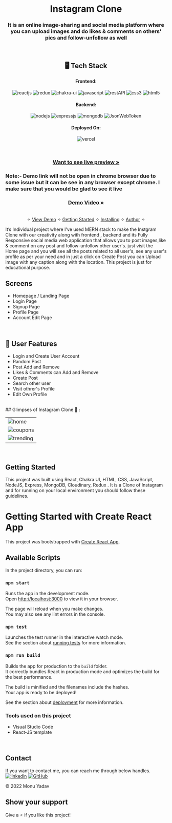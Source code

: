 
<h1 align="center">Instagram Clone</h1>

<h3 align="center">It is an online image-sharing and social media platform
where you can upload images and do likes & comments
on others' pics and follow-unfollow as well </h3>

<br />


<h2 align="center">🖥️ Tech Stack</h2>


<h4 align="center">Frontend:</h4>

<p align="center">
  <img src="https://img.shields.io/badge/React-20232A?style=for-the-badge&logo=react&logoColor=61DAFB" alt="reactjs" />
  <img src="https://img.shields.io/badge/Redux-593D88?style=for-the-badge&logo=redux&logoColor=white" alt="redux" />
  <img src="https://img.shields.io/badge/Chakra%20UI-3bc7bd?style=for-the-badge&logo=chakraui&logoColor=white" alt="chakra-ui" />
  <img src="https://img.shields.io/badge/JavaScript-323330?style=for-the-badge&logo=javascript&logoColor=F7DF1E" alt="javascript" />
  <img src="https://img.shields.io/badge/Rest_API-02303A?style=for-the-badge&logo=react-router&logoColor=white" alt="restAPI" />
  <img src="https://img.shields.io/badge/CSS3-1572B6?style=for-the-badge&logo=css3&logoColor=white" alt="css3" />
  <img src="https://img.shields.io/badge/HTML5-E34F26?style=for-the-badge&logo=html5&logoColor=white" alt="html5" />
</p>


<h4 align="center">Backend:</h4>

<p align="center">
  <img src="https://img.shields.io/badge/Node.js-339933?style=for-the-badge&logo=nodedotjs&logoColor=white" alt="nodejs" />
  <img src="https://img.shields.io/badge/Express.js-000000?style=for-the-badge&logo=express&logoColor=white" alt="expressjs" />
  <img src="https://img.shields.io/badge/MongoDB-4EA94B?style=for-the-badge&logo=mongodb&logoColor=white" alt="mongodb" />
  <img src="https://img.shields.io/badge/JWT-000000?style=for-the-badge&logo=JSON%20web%20tokens&logoColor=white" alt="JsonWebToken" />
</p>


<h4 align="center">Deployed On:</h4>

<p align="center">
  <img src="https://img.shields.io/badge/Vercel-323330?style=for-the-badge&logo=vercel&logoColor=white" alt="vercel" />
</p>

<br />
<h3 align="center"><a href="https://heartfelt-cuchufli-ae1d49.netlify.app/"><strong>Want to see live preview »</strong></a></h3>
<h3>Note:- Demo link will not be open in chrome browser due to some issue but it can be see in any browser except chrome.  I make sure that you would be glad to see it live</h3> 
<h3 align="center"><a href=""><strong>Demo Video »</strong></a></h3>
<p align="center">
  <br />&#10023;
  <a href="#Demo">View Demo</a> &#10023;
  <a href="#Getting-Started">Getting Started</a> &#10023; 
  <a href="#Install">Installing</a> &#10023;
  <a href="#Contact">Author</a> &#10023;
</p>
It’s Individual project where I've used MERN stack to make the Instgram Clone with our creativity along with frontend , backend and
its Fully Responsive social media web application that allows you to post images,like & comment on any post  and  follow-unfollow other user's.
just visit the Home page and you will see all the posts related to all user's, see any user's profile as per your need and in just a click on Create Post you can Upload image with  any caption along with the location.
This project is just for educational purpose.
<br />

## Screens 
- Homepage / Landing Page
- Login Page 
- Signup Page 
- Profile Page 
- Account Edit Page

<br />

## 🚀 User Features
- Login and Create User Account
- Random Post
- Post Add and Remove 
- Likes & Comments can Add and Remove  
- Create Post 
- Search other user
- Visit othrer's Profile
- Edit Own Profile

<br />
## Glimpses of Instagram Clone 🙈 :




<table>
  <tr>
    <td width="100%"><img src="https://i.ibb.co/X3qDs4f/homepage.png"  alt="home" /></td>
  </tr>
   <tr>
    <td width="100%" ><img  src="https://i.ibb.co/rv8hQFj/trending-page.png"  alt="coupons" /></td>
  </tr>
  <tr>
    <td width="100%"><img src="https://i.ibb.co/wg8vr7q/video-page.png"  alt="trending" /></td>
  </tr>
</table>

<br />



## Getting Started

This project was built using React, Chakra UI, HTML, CSS, JavaScript, NodeJS, Express, MongoDB, Cloudinary, Redux  . It is a Clone of Instagram and for running on your local environment you should follow these guidelines.



# Getting Started with Create React App

This project was bootstrapped with [Create React App](https://github.com/facebook/create-react-app).

## Available Scripts

In the project directory, you can run:

### `npm start`

Runs the app in the development mode.\
Open [http://localhost:3000](http://localhost:3000) to view it in your browser.

The page will reload when you make changes.\
You may also see any lint errors in the console.

### `npm test`

Launches the test runner in the interactive watch mode.\
See the section about [running tests](https://facebook.github.io/create-react-app/docs/running-tests) for more information.

### `npm run build`

Builds the app for production to the `build` folder.\
It correctly bundles React in production mode and optimizes the build for the best performance.

The build is minified and the filenames include the hashes.\
Your app is ready to be deployed!

See the section about [deployment](https://facebook.github.io/create-react-app/docs/deployment) for more information.


### Tools used on this project

- Visual Studio Code
- React-JS template

<br />



## Contact

If you want to contact me, you can reach me through below handles. <br />
[![linkedin](https://img.shields.io/badge/Monu_Yadav-0077B5?style=for-the-badge&logo=linkedin&logoColor=white)](https://www.linkedin.com/in/monu-yadav-2003m/)
[![GitHub](https://img.shields.io/badge/Monu_Yadav-20232A?style=for-the-badge&logo=Github&logoColor=white)](https://github.com/monumarqiis)



© 2022 Monu Yadav



## Show your support

Give a ⭐️ if you like this project!

